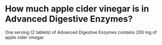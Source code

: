 # How much apple cider vinegar is in Advanced Digestive Enzymes?

One serving (2 tablets) of Advanced Digestive Enzymes contains 200 mg of apple cider vinegar.
